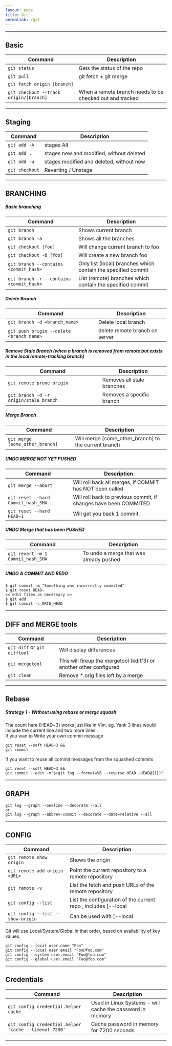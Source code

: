 ```yaml
---
layout: page
title: Git
permalink: /git
---
```

---

## Basic

| Command | Description |
| ------ | ------ |
|`git status`|Gets the status of the repo|
|`git pull`|git fetch + git merge|
|`git fetch origin [branch]`||
|`git checkout --track origin/[branch]`|When a remote branch needs to be checked out and tracked|

---

## Staging

| Command | Description |
| ------ | ------ |
|`git add -A`|   stages All|
|`git add .`|    stages new and modified, without deleted|
|`git add -u`|   stages modified and deleted, without new|
|`git checkout`| Reverting  / Unstage|

---

## BRANCHING

##### Basic branching

| Command | Description |
| ------ | ------ |
|`git branch` | Shows current branch|
|`git branch -a`| Shows all the branches|
|`git checkout [foo]`| Will change current branch to foo|
|`git checkout -b [foo]`| Will create a new branch foo|
|`git branch --contains <commit_hash>`|Only list (local) branches which contain the specified commit|
|`git branch -r --contains <commit_hash>`|List (remote) branches which contain the specified commit|

##### Delete Branch

| Command | Description |
| ------ | ------ |
|`git branch -d <branch_name>`|  Delete local branch|
|`git push origin --delete <branch_name>`| delete remote branch on server|

##### Remove Stale Branch (when a branch is removed from remote but exists in the local remote-tracking branch)

| Command | Description |
| ------ | ------ |
|`git remote prune origin`| Removes all stale branches|
|`git branch -d -r origin/stale_branch`|Removes a specific branch|

##### Merge Branch

| Command | Description |
| ------ | ------ |
|`git merge [some_other_branch]`|Will merge [some_other_branch] to the current branch|

##### UNDO MERGE NOT YET PUSHED

| Command | Description |
| ------ | ------ |
|`git merge --abort`|Will roll back all merges, if COMMIT has NOT been called|
|`git reset --hard Commit_hash_SHA`| Will roll back to previous commit, if changes have been COMMITED|
|`git reset --hard HEAD~1`|Will get you back 1 commit.

##### UNDO Merge that has been PUSHED

| Command | Description |
| ------ | ------ |
|`git revert -m 1 Commit_hash_SHA`|To undo a merge that was already pushed|

##### UNDO A COMMIT AND REDO

```git
$ git commit -m "Something was incorrectly commited"
$ git reset HEAD~
<< edit files as necessary >>
$ git add
$ git commit -c ORIG_HEAD
```

---

## DIFF and MERGE tools

| Command | Description |
| ------ | ------ |
|`git diff` or `git difftool`| Will display differences|
|`git mergetool`|This will fireup the mergetool (kdiff3) or another other configured|
|`git clean`| Remove *.orig files left by a merge|

---

## Rebase

##### Strategy 1 - Without using rebase or merge squash

The count here (HEAD~3) works just like in Vim. eg. Yank 3 lines would include the current line and two more lines.  
If you wan to Write your own commit message

```git
git reset --soft HEAD~3 &&
git commit
```

If you want to reuse all commit messages from the squashed commits

```git
git reset --soft HEAD~3 && 
git commit --edit -m"$(git log --format=%B --reverse HEAD..HEAD@{1})"
```

---

## GRAPH

```git
git log --graph --oneline --decorate --all
or
git log --graph --abbrev-commit --decorate --date=relative --all
```

---

## CONFIG

| Command | Description |
| ------ | ------ |
|`git remote show origin`| Shows the origin |
|`git remote add origin <URL>`| Point the current repository to a remote repository|
|`git remote -v`| List the fetch and push URLs of the remote repository|
|`git config --list`| List the configuration of the current repo , includes [--local|--global|--system]|
|`git config --list --show-origin`| Can be used with [--local|--global|--system]|

Git will use Local/System/Global in that order, based on availability of key values.

```git
git config --local user.name "Foo"
git config --local user.email "Foo@foo.com"
git config --system user.email "Foo@foo.com"
git config --global user.email "Foo@foo.com"
```

---

## Credentials

| Command | Description |
| ------ | ------ |
|`git config credential.helper cache`| Used in Linux Systems - will cache the password in memory|
|`git config credential.helper 'cache --timeout 7200'`|  Cache password in memory for 7200 seconds|

---
